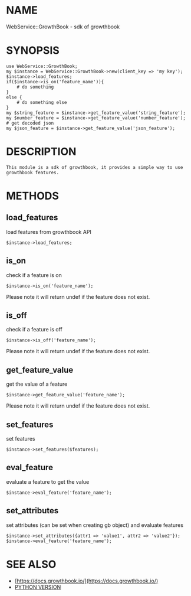 # NAME

WebService::GrowthBook - sdk of growthbook

# SYNOPSIS

    use WebService::GrowthBook;
    my $instance = WebService::GrowthBook->new(client_key => 'my key');
    $instance->load_features;
    if($instance->is_on('feature_name')){
        # do something
    }
    else {
        # do something else
    }
    my $string_feature = $instance->get_feature_value('string_feature');
    my $number_feature = $instance->get_feature_value('number_feature');
    # get decoded json
    my $json_feature = $instance->get_feature_value('json_feature');

# DESCRIPTION

    This module is a sdk of growthbook, it provides a simple way to use growthbook features.

# METHODS

## load\_features

load features from growthbook API

    $instance->load_features;

## is\_on

check if a feature is on

    $instance->is_on('feature_name');

Please note it will return undef if the feature does not exist.

## is\_off

check if a feature is off

    $instance->is_off('feature_name');

Please note it will return undef if the feature does not exist.

## get\_feature\_value

get the value of a feature

    $instance->get_feature_value('feature_name');

Please note it will return undef if the feature does not exist.

## set\_features

set features

    $instance->set_features($features);

## eval\_feature

evaluate a feature to get the value

    $instance->eval_feature('feature_name');

## set\_attributes

set attributes (can be set when creating gb object) and evaluate features

    $instance->set_attributes({attr1 => 'value1', attr2 => 'value2'});
    $instance->eval_feature('feature_name');

# SEE ALSO

- [https://docs.growthbook.io/](https://docs.growthbook.io/)
- [PYTHON VERSION](https://github.com/growthbook/growthbook-python)
